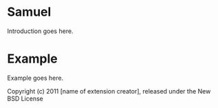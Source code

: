 Samuel
======

Introduction goes here.


Example
=======

Example goes here.


Copyright (c) 2011 [name of extension creator], released under the New BSD License
